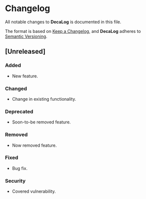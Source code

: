 # Changelog
All notable changes to **DecaLog** is documented in this file.

The format is based on [Keep a Changelog](https://keepachangelog.com/en/1.0.0/), and **DecaLog** adheres to [Semantic Versioning](https://semver.org/spec/v2.0.0.html).

## [Unreleased]

### Added
- New feature.

### Changed
- Change in existing functionality.

### Deprecated
- Soon-to-be removed feature.

### Removed
- Now removed feature.

### Fixed
- Bug fix.

### Security
- Covered vulnerability.

